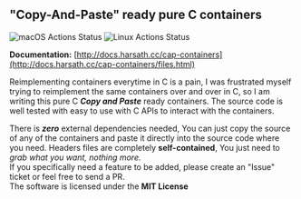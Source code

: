 ## "Copy-And-Paste" ready pure C containers
![macOS Actions Status](https://github.com/harsath/cap-containers/workflows/macOS/badge.svg) ![Linux Actions Status](https://github.com/harsath/cap-containers/workflows/Linux/badge.svg)

<b>Documentation:</b> [http://docs.harsath.cc/cap-containers](http://docs.harsath.cc/cap-containers/files.html)

Reimplementing containers everytime in C is a pain, I was frustrated myself trying to reimplement the same containers over and over in C, so I am writing this pure C ***Copy and Paste*** ready containers. The source code is well tested with easy to use with C APIs to interact with the containers.

There is ***zero*** external dependencies needed, You can just copy the source of any of the containers and paste it directly into the source code where you need. Headers files are completely **self-contained**, You just need to *grab what you want, nothing more.* <br>
If you specifically need a feature to be added, please create an "Issue" ticket or feel free to send a PR. <br>
The software is licensed under the **MIT License**
